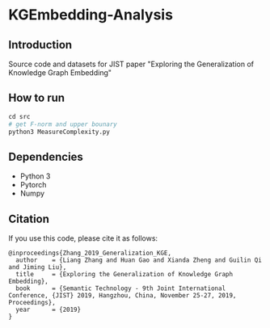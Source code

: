 # KGEmbedding-Analysis

## Introduction
Source code and datasets for JIST paper "Exploring the Generalization of Knowledge Graph Embedding"



## How to run
```python
cd src
# get F-norm and upper bounary
python3 MeasureComplexity.py
```

## Dependencies
* Python 3  
* Pytorch  
* Numpy

## Citation

If you use this code, please cite it as follows: 
```
@inproceedings{Zhang_2019_Generalization_KGE,
  author    = {Liang Zhang and Huan Gao and Xianda Zheng and Guilin Qi and Jiming Liu},
  title     = {Exploring the Generalization of Knowledge Graph Embedding},
  book      = {Semantic Technology - 9th Joint International Conference, {JIST} 2019, Hangzhou, China, November 25-27, 2019, Proceedings},
  year      = {2019}
}
```

